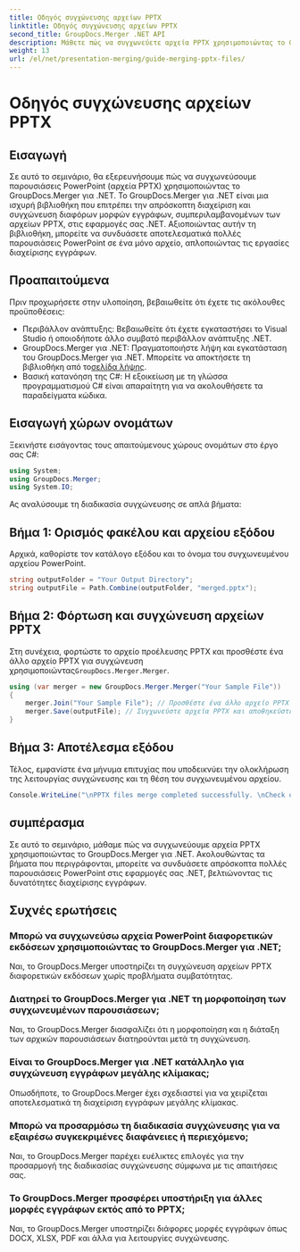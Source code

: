 ```yaml
---
title: Οδηγός συγχώνευσης αρχείων PPTX
linktitle: Οδηγός συγχώνευσης αρχείων PPTX
second_title: GroupDocs.Merger .NET API
description: Μάθετε πώς να συγχωνεύετε αρχεία PPTX χρησιμοποιώντας το GroupDocs.Merger για .NET. Βελτιώστε τη διαχείριση εγγράφων με αυτήν την ισχυρή βιβλιοθήκη .NET.
weight: 13
url: /el/net/presentation-merging/guide-merging-pptx-files/
---
```


# Οδηγός συγχώνευσης αρχείων PPTX

## Εισαγωγή
Σε αυτό το σεμινάριο, θα εξερευνήσουμε πώς να συγχωνεύσουμε παρουσιάσεις PowerPoint (αρχεία PPTX) χρησιμοποιώντας το GroupDocs.Merger για .NET. Το GroupDocs.Merger για .NET είναι μια ισχυρή βιβλιοθήκη που επιτρέπει την απρόσκοπτη διαχείριση και συγχώνευση διαφόρων μορφών εγγράφων, συμπεριλαμβανομένων των αρχείων PPTX, στις εφαρμογές σας .NET. Αξιοποιώντας αυτήν τη βιβλιοθήκη, μπορείτε να συνδυάσετε αποτελεσματικά πολλές παρουσιάσεις PowerPoint σε ένα μόνο αρχείο, απλοποιώντας τις εργασίες διαχείρισης εγγράφων.
## Προαπαιτούμενα
Πριν προχωρήσετε στην υλοποίηση, βεβαιωθείτε ότι έχετε τις ακόλουθες προϋποθέσεις:
- Περιβάλλον ανάπτυξης: Βεβαιωθείτε ότι έχετε εγκαταστήσει το Visual Studio ή οποιοδήποτε άλλο συμβατό περιβάλλον ανάπτυξης .NET.
- GroupDocs.Merger για .NET: Πραγματοποιήστε λήψη και εγκατάσταση του GroupDocs.Merger για .NET. Μπορείτε να αποκτήσετε τη βιβλιοθήκη από το[σελίδα λήψης](https://releases.groupdocs.com/merger/net/).
- Βασική κατανόηση της C#: Η εξοικείωση με τη γλώσσα προγραμματισμού C# είναι απαραίτητη για να ακολουθήσετε τα παραδείγματα κώδικα.

## Εισαγωγή χώρων ονομάτων
Ξεκινήστε εισάγοντας τους απαιτούμενους χώρους ονομάτων στο έργο σας C#:
```csharp
using System; 
using GroupDocs.Merger;
using System.IO;
```

Ας αναλύσουμε τη διαδικασία συγχώνευσης σε απλά βήματα:
## Βήμα 1: Ορισμός φακέλου και αρχείου εξόδου
Αρχικά, καθορίστε τον κατάλογο εξόδου και το όνομα του συγχωνευμένου αρχείου PowerPoint.
```csharp
string outputFolder = "Your Output Directory";
string outputFile = Path.Combine(outputFolder, "merged.pptx");
```
## Βήμα 2: Φόρτωση και συγχώνευση αρχείων PPTX
 Στη συνέχεια, φορτώστε το αρχείο προέλευσης PPTX και προσθέστε ένα άλλο αρχείο PPTX για συγχώνευση χρησιμοποιώντας`GroupDocs.Merger.Merger`.
```csharp
using (var merger = new GroupDocs.Merger.Merger("Your Sample File"))
{
    merger.Join("Your Sample File"); // Προσθέστε ένα άλλο αρχείο PPTX για συγχώνευση
    merger.Save(outputFile); // Συγχωνεύστε αρχεία PPTX και αποθηκεύστε το αποτέλεσμα
}
```
## Βήμα 3: Αποτέλεσμα εξόδου
Τέλος, εμφανίστε ένα μήνυμα επιτυχίας που υποδεικνύει την ολοκλήρωση της λειτουργίας συγχώνευσης και τη θέση του συγχωνευμένου αρχείου.
```csharp
Console.WriteLine("\nPPTX files merge completed successfully. \nCheck output in {0}", outputFolder);
```

## συμπέρασμα
Σε αυτό το σεμινάριο, μάθαμε πώς να συγχωνεύουμε αρχεία PPTX χρησιμοποιώντας το GroupDocs.Merger για .NET. Ακολουθώντας τα βήματα που περιγράφονται, μπορείτε να συνδυάσετε απρόσκοπτα πολλές παρουσιάσεις PowerPoint στις εφαρμογές σας .NET, βελτιώνοντας τις δυνατότητες διαχείρισης εγγράφων.

## Συχνές ερωτήσεις
### Μπορώ να συγχωνεύσω αρχεία PowerPoint διαφορετικών εκδόσεων χρησιμοποιώντας το GroupDocs.Merger για .NET;
Ναι, το GroupDocs.Merger υποστηρίζει τη συγχώνευση αρχείων PPTX διαφορετικών εκδόσεων χωρίς προβλήματα συμβατότητας.
### Διατηρεί το GroupDocs.Merger για .NET τη μορφοποίηση των συγχωνευμένων παρουσιάσεων;
Ναι, το GroupDocs.Merger διασφαλίζει ότι η μορφοποίηση και η διάταξη των αρχικών παρουσιάσεων διατηρούνται μετά τη συγχώνευση.
### Είναι το GroupDocs.Merger για .NET κατάλληλο για συγχώνευση εγγράφων μεγάλης κλίμακας;
Οπωσδήποτε, το GroupDocs.Merger έχει σχεδιαστεί για να χειρίζεται αποτελεσματικά τη διαχείριση εγγράφων μεγάλης κλίμακας.
### Μπορώ να προσαρμόσω τη διαδικασία συγχώνευσης για να εξαιρέσω συγκεκριμένες διαφάνειες ή περιεχόμενο;
Ναι, το GroupDocs.Merger παρέχει ευέλικτες επιλογές για την προσαρμογή της διαδικασίας συγχώνευσης σύμφωνα με τις απαιτήσεις σας.
### Το GroupDocs.Merger προσφέρει υποστήριξη για άλλες μορφές εγγράφων εκτός από το PPTX;
Ναι, το GroupDocs.Merger υποστηρίζει διάφορες μορφές εγγράφων όπως DOCX, XLSX, PDF και άλλα για λειτουργίες συγχώνευσης.